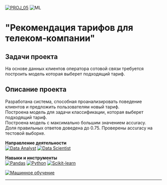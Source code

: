 [![PROJ_05](https://img.shields.io/badge/go%20to%20PROJ-05-success)](https://github.com/imeleges/YPDS_Projects/tree/main/PROJ_05)
![ML](https://img.shields.io/static/v1?label=&message=ML&color=blue)
# "Рекомендация тарифов для телеком-компании"  

## Задачи проекта  
На основе данных клиентов оператора сотовой связи требуется построить модель которая выберет подходящий тариф.

## Описание проекта
Разработана система, способная проанализировать поведение клиентов и предложить пользователям новый тариф.  
Построена модель для задачи классификации, которая выберет подходящий тариф.  
Построена модель с максимально большим значением accuracy.  
Доля правильных ответов доведена до 0.75. Проверены accuracy на тестовой выборке.

**Направление деятельности**  
[![Data Analyst](https://img.shields.io/static/v1?label=trend&message=Data%20Analyst&color=218c74)](#)
[![Data Scientist](https://img.shields.io/static/v1?label=trend&message=Data%20Scientist&color=706fd3)](#)

**Навыки и инструменты**  
[![Pandas](https://img.shields.io/static/v1?label=tool&message=Pandas&color=40407a)](#)
[![Python](https://img.shields.io/static/v1?label=tool&message=Python&color=33d9b2)](#)
[![Scikit-learn](https://img.shields.io/static/v1?label=tool&message=Sklearn&color=ff793f)](#)  

[![Машинное обучение](https://img.shields.io/static/v1?label=skill&message=Машинное%20обучение&color=blue)](#)

***